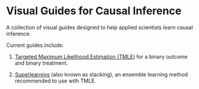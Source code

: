 # Visual Guides for Causal Inference

A collection of visual guides designed to help applied scientists learn causal inference.

Current guides include:

1. [Targeted Maximum Likelihood Estimation (TMLE)](visual-guides/TMLE.pdf) for a binary outcome and binary treatment. 

2. [Superlearning](visual-guides/SL.pdf) (also known as stacking), an ensemble learning method recommended to use with TMLE.
